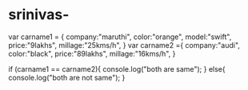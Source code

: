 # srinivas-
var carname1 = {
      company:"maruthi",
      color:"orange",
      model:"swift",
      price:"9lakhs",
      millage:"25kms/h",
}
var carname2 ={
     company:"audi",
     color:"black",
     price:"89lakhs",
     millage:"16kms/h",
}

if (carname1 == carname2){
console.log("both are same");
}
else{
console.log("both are not same");
}
